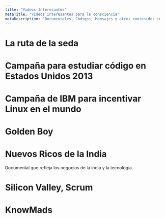 ```yaml
---
title: "Videos Interesantes"
metaTitle: "Videos interesantes para la consciencia"
metaDescription: "Documentales, Códigos, Mensajes y otros contenidos interesantes en video"
---
```


# La ruta de la seda

<YouTube youTubeId="l322kC4NJ_Q" />

<YouTube youTubeId="QYyVjhAU9V4" />

# Campaña para estudiar código en Estados Unidos 2013
<YouTube youTubeId="nKIu9yen5nc" />

# Campaña de IBM para incentivar Linux en el mundo
<YouTube youTubeId="x7ozaFbqg00" />

# Golden Boy
<YouTube youTubeId="zaUazo9KId8" />

# Nuevos Ricos de la India
Documental que refleja los negocios de la india y la tecnología.
<YouTube youTubeId="dygamBQekKs" />

# Silicon Valley, Scrum
<YouTube youTubeId="tHLsEcZY5gY" />

# KnowMads
<YouTube youTubeId="zjyNfuNWBpw" />






